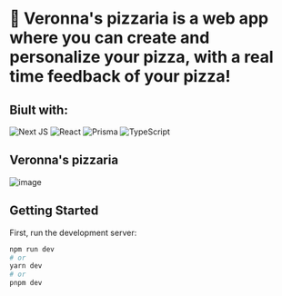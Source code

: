 # 🍕 Veronna's pizzaria is a web app where you can create and personalize your pizza, with a real time feedback of your pizza!

## Biult with: 
![Next JS](https://img.shields.io/badge/Next-black?style=for-the-badge&logo=next.js&logoColor=white)
![React](https://img.shields.io/badge/react-%2320232a.svg?style=for-the-badge&logo=react&logoColor=%2361DAFB)
![Prisma](https://img.shields.io/badge/Prisma-3982CE?style=for-the-badge&logo=Prisma&logoColor=white)
![TypeScript](https://img.shields.io/badge/typescript-%23007ACC.svg?style=for-the-badge&logo=typescript&logoColor=white)


## Veronna's pizzaria
![image](https://github.com/Andrevlopess/VeronnasPizzaria/assets/99695454/5e3f5aa4-002f-4048-8c8a-51bce015a95f)

## Getting Started

First, run the development server:

```bash
npm run dev
# or
yarn dev
# or
pnpm dev
```
